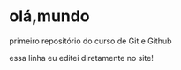 # olá,mundo
 primeiro repositório do curso de Git e Github
 
essa linha eu editei diretamente no site!
